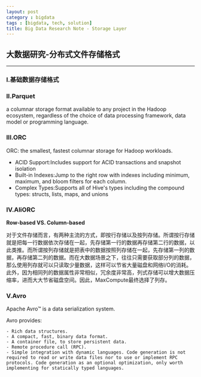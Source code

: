 ```yaml
---
layout: post
category : bigdata
tags : [bigdata, tech, solution]
title: Big Data Research Note - Storage Layer
---
```


## 大数据研究-分布式文件存储格式
---------------------------------------------------


### I.基础数据存储格式


### II.Parquet

 a columnar storage format available to any project in the Hadoop ecosystem, regardless of the choice of data processing framework, data model or programming language.


### III.ORC

ORC: the smallest, fastest columnar storage for Hadoop workloads.

- ACID Support:Includes support for ACID transactions and snapshot isolation
- Built-in Indexes:Jump to the right row with indexes including minimum, maximum, and bloom filters for each column.
- Complex Types:Supports all of Hive's types including the compound types: structs, lists, maps, and unions

### IV.AliORC

**Row-based VS. Column-based**

对于文件存储而言，有两种主流的方式，即按行存储以及按列存储。所谓按行存储就是把每一行数据依次存储在一起，先存储第一行的数据再存储第二行的数据，以此类推。而所谓按列存储就是把表中的数据按照列存储在一起，先存储第一列的数据，再存储第二列的数据。而在大数据场景之下，往往只需要获取部分列的数据，那么使用列存就可以只读取少量数据，这样可以节省大量磁盘和网络I/O的消耗。此外，因为相同列的数据属性非常相似，冗余度非常高，列式存储可以增大数据压缩率，进而大大节省磁盘空间。因此，MaxCompute最终选择了列存。

### V.Avro

Apache Avro™ is a data serialization system.

Avro provides:

	- Rich data structures.
	- A compact, fast, binary data format.
	- A container file, to store persistent data.
	- Remote procedure call (RPC).
	- Simple integration with dynamic languages. Code generation is not required to read or write data files nor to use or implement RPC protocols. Code generation as an optional optimization, only worth implementing for statically typed languages.
